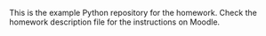 This is the example Python repository for the homework. 
Check the homework description file for the instructions on Moodle.
